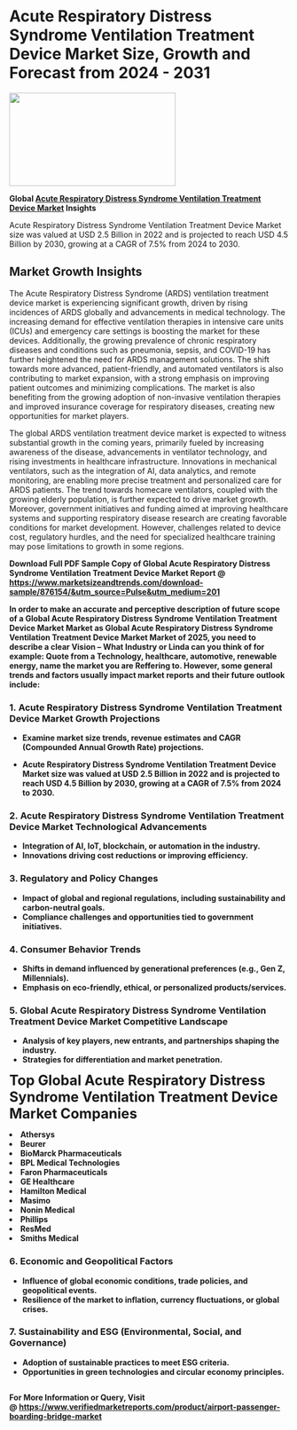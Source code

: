 <H1>Acute Respiratory Distress Syndrome Ventilation Treatment Device Market Size, Growth and Forecast from 2024 - 2031</H1><img class="aligncenter size-medium wp-image-584254" src="https://thirdeyenews.in/wp-content/uploads/2024/09/Global-Market-Research-300x168.jpeg" alt="" width="300" height="168" /><p><strong>Global&nbsp;<a href="https://www.marketsizeandtrends.com/download-sample/876154/&amp;utm_source=Pulse&amp;utm_medium=201">Acute Respiratory Distress Syndrome Ventilation Treatment Device Market</a> Insights</strong></p><p>Acute Respiratory Distress Syndrome Ventilation Treatment Device Market size was valued at USD 2.5 Billion in 2022 and is projected to reach USD 4.5 Billion by 2030, growing at a CAGR of 7.5% from 2024 to 2030.</p><p><h2>Market Growth Insights</h2> <p>The Acute Respiratory Distress Syndrome (ARDS) ventilation treatment device market is experiencing significant growth, driven by rising incidences of ARDS globally and advancements in medical technology. The increasing demand for effective ventilation therapies in intensive care units (ICUs) and emergency care settings is boosting the market for these devices. Additionally, the growing prevalence of chronic respiratory diseases and conditions such as pneumonia, sepsis, and COVID-19 has further heightened the need for ARDS management solutions. The shift towards more advanced, patient-friendly, and automated ventilators is also contributing to market expansion, with a strong emphasis on improving patient outcomes and minimizing complications. The market is also benefiting from the growing adoption of non-invasive ventilation therapies and improved insurance coverage for respiratory diseases, creating new opportunities for market players.</p> <p><strong></strong></p> <p>The global ARDS ventilation treatment device market is expected to witness substantial growth in the coming years, primarily fueled by increasing awareness of the disease, advancements in ventilator technology, and rising investments in healthcare infrastructure. Innovations in mechanical ventilators, such as the integration of AI, data analytics, and remote monitoring, are enabling more precise treatment and personalized care for ARDS patients. The trend towards homecare ventilators, coupled with the growing elderly population, is further expected to drive market growth. Moreover, government initiatives and funding aimed at improving healthcare systems and supporting respiratory disease research are creating favorable conditions for market development. However, challenges related to device cost, regulatory hurdles, and the need for specialized healthcare training may pose limitations to growth in some regions.</p> <p><strong></p><p><span class=""><strong>Download Full PDF Sample Copy of Global Acute Respiratory Distress Syndrome Ventilation Treatment Device Market Report</strong> @ <a href="https://www.marketsizeandtrends.com/download-sample/876154/&amp;utm_source=Pulse&amp;utm_medium=201" target="_blank">https://www.marketsizeandtrends.com/download-sample/876154/&amp;utm_source=Pulse&amp;utm_medium=201</a></span></p><p>In order to make an accurate and perceptive description of future scope of a Global&nbsp;Acute Respiratory Distress Syndrome Ventilation Treatment Device Market Market as Global&nbsp;Acute Respiratory Distress Syndrome Ventilation Treatment Device Market Market of 2025, you need to describe a clear Vision &ndash; What Industry or Linda can you think of for example: Quote from a Technology, healthcare, automotive, renewable energy, name the market you are Reffering to. However, some general trends and factors usually impact market reports and their future outlook include:</p><h3>1.&nbsp;<strong>Acute Respiratory Distress Syndrome Ventilation Treatment Device Market Growth Projections</strong></h3><ul><li>Examine market size trends, revenue estimates and CAGR (Compounded Annual Growth Rate) projections.</li><li><p>Acute Respiratory Distress Syndrome Ventilation Treatment Device Market size was valued at USD 2.5 Billion in 2022 and is projected to reach USD 4.5 Billion by 2030, growing at a CAGR of 7.5% from 2024 to 2030.</p></li></ul><h3>2.&nbsp;<strong>Acute Respiratory Distress Syndrome Ventilation Treatment Device Market Technological Advancements</strong></h3><ul><li>Integration of AI, IoT, blockchain, or automation in the industry.</li><li>Innovations driving cost reductions or improving efficiency.</li></ul><h3>3.&nbsp;<strong>Regulatory and Policy Changes</strong></h3><ul><li>Impact of global and regional regulations, including sustainability and carbon-neutral goals.</li><li>Compliance challenges and opportunities tied to government initiatives.</li></ul><h3>4.&nbsp;<strong>Consumer Behavior Trends</strong></h3><ul><li>Shifts in demand influenced by generational preferences (e.g., Gen Z, Millennials).</li><li>Emphasis on eco-friendly, ethical, or personalized products/services.</li></ul><h3>5.&nbsp;<strong>Global Acute Respiratory Distress Syndrome Ventilation Treatment Device Market Competitive Landscape</strong></h3><ul><li>Analysis of key players, new entrants, and partnerships shaping the industry.</li><li>Strategies for differentiation and market penetration.</li></ul><p data-pm-slice="1 1 []"><span style="color: inherit; font-family: inherit; font-size: 25px;">Top Global Acute Respiratory Distress Syndrome Ventilation Treatment Device Market Companies</span></p><div class="" data-test-id=""><p><li>Athersys</li><li> Beurer</li><li> BioMarck Pharmaceuticals</li><li> BPL Medical Technologies</li><li> Faron Pharmaceuticals</li><li> GE Healthcare</li><li> Hamilton Medical</li><li> Masimo</li><li> Nonin Medical</li><li> Phillips</li><li> ResMed</li><li> Smiths Medical</li></p></div><h3>6.&nbsp;<strong>Economic and Geopolitical Factors</strong></h3><ul><li>Influence of global economic conditions, trade policies, and geopolitical events.</li><li>Resilience of the market to inflation, currency fluctuations, or global crises.</li></ul><h3>7.&nbsp;<strong>Sustainability and ESG (Environmental, Social, and Governance)</strong></h3><ul><li>Adoption of sustainable practices to meet ESG criteria.</li><li>Opportunities in green technologies and circular economy principles.</li></ul><h2><strong style="font-size: 14px;">For More Information or Query, Visit @&nbsp;</strong><a style="background-color: #ffffff; font-size: 14px;" href="https://www.marketsizeandtrends.com/report/acute-respiratory-distress-syndrome-ventilation-treatment-device-market/" target="_blank">https://www.verifiedmarketreports.com/product/airport-passenger-boarding-bridge-market</a></h2>